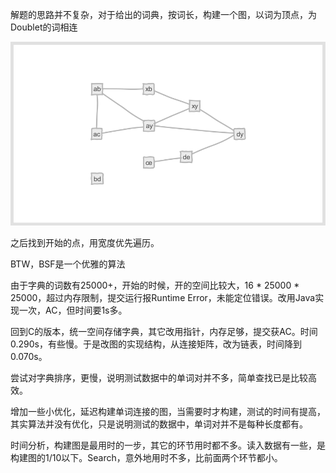 解题的思路并不复杂，对于给出的词典，按词长，构建一个图，以词为顶点，为Doublet的词相连

![doublet graph](doublet%20graph.png "doublet graph")

之后找到开始的点，用宽度优先遍历。

BTW，BSF是一个优雅的算法

由于字典的词数有25000+，开始的时候，开的空间比较大，16 * 25000 * 25000，超过内存限制，提交运行报Runtime Error，未能定位错误。改用Java实现一次，AC，但时间要1s多。

回到C的版本，统一空间存储字典，其它改用指针，内存足够，提交获AC。时间0.290s，有些慢。于是改图的实现结构，从连接矩阵，改为链表，时间降到0.070s。

尝试对字典排序，更慢，说明测试数据中的单词对并不多，简单查找已是比较高效。

增加一些小优化，延迟构建单词连接的图，当需要时才构建，测试的时间有提高，其实算法并没有优化，只是说明测试的数据中，单词对并不是每种长度都有。

时间分析，构建图是最用时的一步，其它的环节用时都不多。读入数据有一些，是构建图的1/10以下。Search，意外地用时不多，比前面两个环节都小。